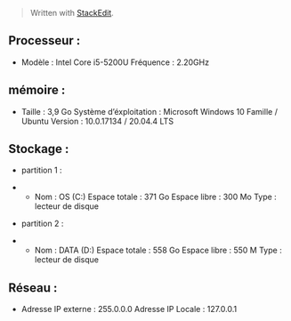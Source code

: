 ﻿> Written with [StackEdit]([https://stackedit.io/](https://stackedit.io/tech_challenge/inventaire_IS/.)).

## Processeur :
- Modèle : Intel Core i5-5200U
 Fréquence : 2.20GHz

## mémoire :
- Taille : 3,9 Go
Système d’éxploitation : Microsoft Windows 10 Famille / Ubuntu
Version : 10.0.17134 / 20.04.4 LTS

## Stockage :
- partition 1 :
- - Nom : OS (C:)
Espace totale : 371 Go
Espace libre : 300 Mo
Type : lecteur de disque

- partition 2 :
- - Nom : DATA (D:)
Espace totale : 558 Go
Espace libre : 550 M
Type : lecteur de disque

## Réseau :
- Adresse IP externe : 255.0.0.0
Adresse IP Locale : 127.0.0.1
